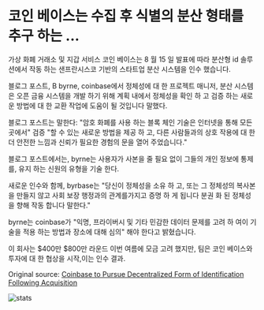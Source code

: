 # 코인 베이스는 수집 후 식별의 분산 형태를 추구 하는 ...

가상 화폐 거래소 및 지갑 서비스 코인 베이스는 8 월 15 일 발표에 따라 분산형 id 솔루션에서 작동 하는 샌프란시스코 기반의 스타트업 분산 시스템을 인수 했습니다.

블로그 포스트, B byrne, coinbase에서 정체성에 대 한 프로젝트 매니저, 분산 시스템은 오픈 금융 시스템을 개발 하기 위해 계획 내에서 정체성을 확인 하 고 검증 하는 새로운 방법에 대 한 교환 작업에 도움이 될 것입니다 말했다.

블로그 포스트는 말한다: "암호 화폐를 사용 하는 블록 체인 기술은 인터넷을 통해 모든 곳에서" 검증 "할 수 있는 새로운 방법을 제공 하 고, 다른 사람들과의 상호 작용에 대 한 더 안전한 느낌과 신뢰가 필요한 경험의 문을 열어 주었습니다."

블로그 포스트에서는, byrne는 사용자가 사본을 줄 필요 없이 그들의 개인 정보에 통제를, 유지 하는 신원의 유형을 기술 한다.

새로운 인수와 함께, byrbase는 "당신이 정체성을 소유 하 고, 또는 그 정체성의 복사본을 만들지 않고 사회 보장 행정과의 관계를가지고 증명 하 게 됩니다 분권 화 된 정체성을 향해 작동 합니다 말한다."

byrne는 coinbase가 "익명, 프라이버시 및 기타 민감한 데이터 문제를 고려 하 여이 기술을 적용 하는 방법과 장소에 대해 심의" 해야 한다고 밝혔습니다.

이 회사는 $400만 $800만 라운드 이번 여름에 모금 고려 했지만, 팀은 코인 베이스와 투자에 대 한 협상을 시작,이는 인수 결과.

Original source: [Coinbase to Pursue Decentralized Form of Identification Following Acquisition](https://cointelegraph.com/news/coinbase-to-pursue-decentralized-form-of-identification-following-acquisition)

![stats](https://c.statcounter.com/11760860/0/a89fa40b/1/ "stats")